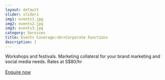 ```yaml
---
layout: default
slider: slider1
img1: events1.jpg
img2: events2.jpg
img3: events3.jpg
category: Services
title: Events Coverage:<br>Corporate Functions
description: |
---
```

  Workshops and festivals. Marketing collateral for your brand marketing and social media needs. Rates at S$80/hr <br><br> 
  <a class="page-scroll" href="#contact">Enquire now</a>
